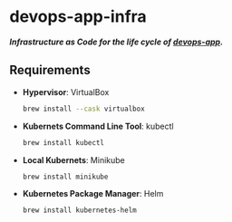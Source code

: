 # devops-app-infra

**_Infrastructure as Code for the life cycle of [devops-app](https://github.com/kelzenberg/devops-app)._**

## Requirements

- **Hypervisor**: VirtualBox
  ```sh
  brew install --cask virtualbox
  ```
- **Kubernets Command Line Tool**: kubectl
  ```sh
  brew install kubectl
  ```
- **Local Kubernets**: Minikube
  ```sh
  brew install minikube
  ```
- **Kubernetes Package Manager**: Helm
  ```sh
  brew install kubernetes-helm
  ```

